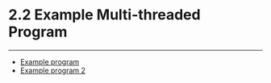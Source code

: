 2.2 Example Multi-threaded Program
==================================

---

- [Example program](../examples/2-simple-thread/threads.c)
- [Example program 2](../examples/2-simple-thread/thread-args.c)
